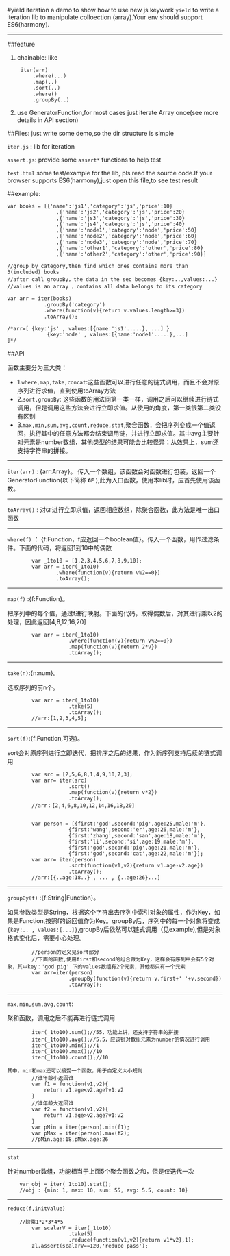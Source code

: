 #yield iteration
a demo to show how to use new js keywork `yield` to write a iteration lib to manipulate colloection (array).Your env should support ES6(harmony).

---
##feature
1. chainable: like
	 	
		iter(arr)
			.where(...)
			.map(..)
			.sort(..)
			.where()
			.groupBy(..)
2. use GeneratorFunction,for most cases just iterate Array once(see more details in API section)

##Files:
just write some demo,so the dir structure is simple

`iter.js` : lib for iteration

`assert.js`: provide some `assert*` functions to help test

`test.html` some test/example for the lib, pls read the source code.If your browser supports ES6(harmony),just open this file,to see test result
	

##example:


	var books = [{'name':'js1','category':'js','price':10}
					,{'name':'js2','category':'js','price':20}
					,{'name':'js3','category':'js','price':30}
					,{'name':'js4','category':'js','price':40}
					,{'name':'node1','category':'node','price':50}
					,{'name':'node2','category':'node','price':60}
					,{'name':'node3','category':'node','price':70}
					,{'name':'other1','category':'other','price':80}
					,{'name':'other2','category':'other','price':90}]

	//group by category,then find which ones contains more than 3(included) books
	//after call groupBy，the data in the seq becomes {key:..,values:...}
	//values is an array ，contains all data belongs to its category
 
	var arr = iter(books)
				.groupBy('category')
				.where(function(v){return v.values.length>=3})
				.toArray();

	/*arr=[ {key:'js' , values:[{name:'js1'.....}, ...] }
				 {key:'node' , values:[{name:'node1'.....},...]
	]*/




##API

函数主要分为三大类：

- 1.`where,map,take,concat`:这些函数可以进行任意的链式调用，而且不会对原序列进行求值，直到使用toArray方法
- 2.`sort,groupBy`: 这些函数的用法同第一类一样，调用之后可以继续进行链式调用，但是调用这些方法会进行立即求值。从使用的角度，第一类很第二类没有区别
- 3.`max,min,sum,avg,count,reduce,stat`,聚合函数，会把序列变成一个值返回，执行其中的任意方法都会结束调用链，并进行立即求值。其中avg主要针对元素是number数组，其他类型的结果可能会比较怪异；从效果上，sum还支持字符串的拼接。

---
`iter(arr)` : {arr:Array}。 传入一个数组，该函数会对函数进行包装，返回一个GeneratorFunction(以下简称 **`GF`** ),此为入口函数，使用本lib时，应首先使用该函数。

---

`toArray()` : 对`GF`进行立即求值，返回相应数组，除聚合函数，此方法是唯一出口函数

---
	
`where(f)` ： {f:Function，f应返回一个boolean值}。传入一个函数，用作过滤条件。下面的代码，将返回1到10中的偶数
	
			var _1to10 = [1,2,3,4,5,6,7,8,9,10];
			var arr = iter(_1to10)
					.where(function(v){return v%2==0})
					.toArray();

---

`map(f)` :{f:Function}。

把序列中的每个值，通过f进行映射。下面的代码，取得偶数后，对其进行乘以2的处理，因此返回[4,8,12,16,20]
			
			var arr = iter(_1to10)
						.where(function(v){return v%2==0})
						.map(function(v){return 2*v})
						.toArray();

---

`take(n)`:{n:num}。

选取序列的前n个。
			
			var arr = iter(_1to10)
						.take(5)
						.toArray();
			//arr:[1,2,3,4,5];

---

`sort(f)`:{f:Function,可选}。

sort会对原序列进行立即迭代，把排序之后的结果，作为新序列支持后续的链式调用
			
			var src = [2,5,6,8,1,4,9,10,7,3];
			var arr= iter(src)
						.sort()
						.map(function(v){return v*2})
						.toArray();
			//arr：[2,4,6,8,10,12,14,16,18,20]
			

			var person = [{first:'god',second:'pig',age:25,male:'m'},
						{first:'wang',second:'er',age:26,male:'m'},
						{first:'zhang',second:'san',age:18,male:'m'},
						{first:'li',second:'si',age:19,male:'m'},
						{first:'god',second:'pig',age:21,male:'m'},
						{first:'god',second:'cat',age:22,male:'m'}];
			var arr= iter(person)
						.sort(function(v1,v2){return v1.age-v2.age})
						.toArray();
			//arr:[{..age:18..} , ... , {..age:26}...]

---

`groupBy(f)` :{f:String|Function}。

如果参数类型是String，根据这个字符出去序列中索引对象的属性，作为Key，如果是Function,按照f的返回值作为Key。groupBy后，序列中的每一个对象将变成`{key:.. , values:[...]}`,groupBy后依然可以链式调用（见example),但是对象格式变化后，需要小心处理。

			//person的定义见sort部分
			//下面的函数,使用first和second的组合做为Key，这样会有序列中会有5个对象，其中key：'god pig' 下的values数组有2个元素，其他都只有一个元素
			var arr=iter(person)
						.groupBy(function(v){return v.first+' '+v.second})
						.toArray();

---
			
`max,min,sum,avg,count`:

聚和函数，调用之后不能再进行链式调用
			
			iter(_1to10).sum();//55，功能上讲，还支持字符串的拼接
			iter(_1to10).avg();//5.5，应该针对数组元素为number的情况进行调用
			iter(_1to10).min();//1
			iter(_1to10).max();//10
			iter(_1to10).count();//10

 	其中，min和max还可以接受一个函数，用于自定义大小规则
			//谁年龄小返回谁			
			var f1 = function(v1,v2){
				return v1.age<v2.age?v1:v2
			}
			//谁年龄大返回谁	
			var f2 = function(v1,v2){
				return v1.age>v2.age?v1:v2
			}
			var pMin = iter(person).min(f1);
			var pMax = iter(person).max(f2);
			//pMin.age:18,pMax.age:26

---

`stat` 

针对number数组，功能相当于上面5个聚会函数之和，但是仅迭代一次
		
		var obj = iter(_1to10).stat();
		//obj : {min: 1, max: 10, sum: 55, avg: 5.5, count: 10} 

---
`reduce(f,initValue)`
		
		//阶乘1*2*3*4*5
			var scalarV = iter(_1to10)
						.take(5)
						.reduce(function(v1,v2){return v1*v2},1);
			zl.assert(scalarV==120,'reduce pass');
			
